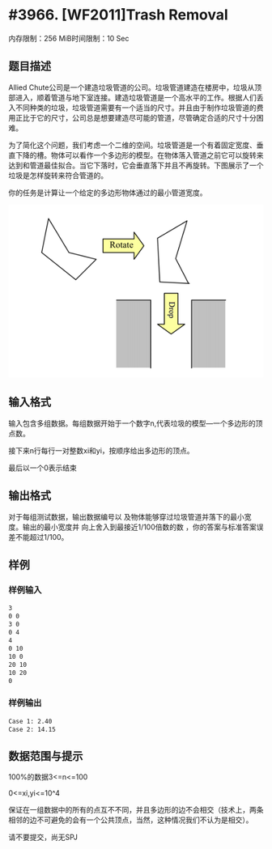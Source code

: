 # #3966. [WF2011]Trash Removal

内存限制：256 MiB时间限制：10 Sec

## 题目描述

Allied Chute公司是一个建造垃圾管道的公司。垃圾管道建造在楼房中，垃圾从顶部进入，顺着管道与地下室连接。建造垃圾管道是一个高水平的工作。根据人们丢入不同种类的垃圾，垃圾管道需要有一个适当的尺寸。并且由于制作垃圾管道的费用正比于它的尺寸，公司总是想要建造尽可能的管道，尽管确定合适的尺寸十分困难。

为了简化这个问题，我们考虑一个二维的空间。垃圾管道是一个有着固定宽度、垂直下降的槽。物体可以看作一个多边形的模型。在物体落入管道之前它可以旋转来达到和管道最佳拟合。当它下落时，它会垂直落下并且不再旋转。下图展示了一个垃圾是怎样旋转来符合管道的。

你的任务是计算让一个给定的多边形物体通过的最小管道宽度。

![](upload/201504/66.bmp)

## 输入格式

输入包含多组数据。每组数据开始于一个数字n,代表垃圾的模型&mdash;一个多边形的顶点数。

接下来n行每行一对整数xi和yi，按顺序给出多边形的顶点。

最后以一个0表示结束

## 输出格式

对于每组测试数据，输出数据编号以 及物体能够穿过垃圾管道并落下的最小宽度。输出的最小宽度并 向上舍入到最接近1/100倍数的数 ，你的答案与标准答案误差不能超过1/100。

## 样例

### 样例输入

    
    3
    0 0
    3 0
    0 4
    4
    0 10
    10 0
    20 10
    10 20
    0
    

### 样例输出

    
    Case 1: 2.40
    Case 2: 14.15
    

## 数据范围与提示

100%的数据3<=n<=100

0<=xi,yi<=10^4

保证在一组数据中的所有的点互不不同，并且多边形的边不会相交（技术上，两条相邻的边不可避免的会有一个公共顶点，当然，这种情况我们不认为是相交）。

请不要提交，尚无SPJ
